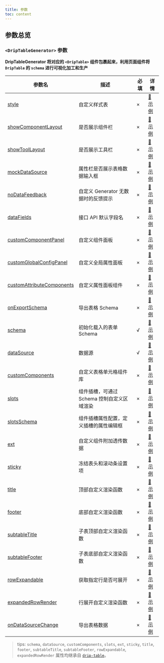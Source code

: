```yaml
---
title: 参数
toc: content
---
```


## 参数总览

### `<DripTableGenerator>` 参数

**DripTableGenerator 将对应的 `<DripTable>` 组件包裹起来，利用页面组件将 `DripTable` 的 `schema` 进行可视化加工和生产**

| 参数名                                                                               | 描述                                       | 必填 | 详情                                                               |
| ------------------------------------------------------------------------------------ | ------------------------------------------ | ---- | ------------------------------------------------------------------ |
| [style](/drip-table/props/style)                                                     | 自定义样式表                               | ×    | [🔗 示例](/drip-table/props/style)                                 |
| [showComponentLayout](/drip-table-generator/props/show-component-layout)             | 是否展示组件栏                             | ×    | [🔗 示例](/drip-table-generator/props/show-component-layout)       |
| [showToolLayout](/drip-table-generator/props/show-tool-layout)                       | 是否展示工具栏                             | ×    | [🔗 示例](/drip-table-generator/props/show-tool-layout)            |
| [mockDataSource](/drip-table-generator/props/mock-data-source)                       | 属性栏是否展示表格数据输入框               | ×    | [🔗 示例](/drip-table-generator/props/mock-data-source)            |
| [noDataFeedback](/drip-table-generator/props/no-data-feedback)                       | 自定义 Generator 无数据时的反馈提示        | ×    | [🔗 示例](/drip-table-generator/props/no-data-feedback)            |
| [dataFields](/drip-table-generator/props/data-fields)                                | 接口 API 默认字段名                        | ×    | [🔗 示例](/drip-table-generator/props/data-fields)                 |
| [customComponentPanel](/drip-table-generator/props/custom-component-panel)           | 自定义组件面板                             | ×    | [🔗 示例](/drip-table-generator/props/custom-component-panel)      |
| [customGlobalConfigPanel](/drip-table-generator/props/custom-global-config-panel)    | 自定义全局属性面板                         | ×    | [🔗 示例](/drip-table-generator/props/custom-global-config-panel)  |
| [customAttributeComponents](/drip-table-generator/props/custom-attribute-components) | 自定义属性面板组件                         | ×    | [🔗 示例](/drip-table-generator/props/custom-attribute-components) |
| [onExportSchema](/drip-table-generator/props/on-export-schema)                       | 导出表格 Schema                            | ×    | [🔗 示例](/drip-table-generator/props/on-export-schema)            |
| [schema](/drip-table/props/schema)                                                   | 初始化载入的表单 Schema                    | √    | [🔗 示例](/drip-table/props/schema)                                |
| [dataSource](/drip-table/props/data-source)                                          | 数据源                                     | √    | [🔗 示例](/drip-table/props/data-source)                           |
| [customComponents](/drip-table/props/components)                                     | 自定义表格单元格组件库                     | ×    | [🔗 示例](/drip-table/props/components)                            |
| [slots](/drip-table/props/slots)                                                     | 组件插槽，可通过 Schema 控制自定义区域渲染 | ×    | [🔗 示例](/drip-table/props/slots)                                 |
| [slotsSchema](/drip-table-generator/props/slots-schema)                              | 组件插槽属性配置，定义插槽的属性编辑框     | ×    | [🔗 示例](/drip-table-generator/props/slots-schema)                |
| [ext](/drip-table/props/ext)                                                         | 自定义组件附加透传数据                     | ×    | [🔗 示例](/drip-table/props/ext)                                   |
| [sticky](/drip-table/props/sticky)                                                   | 冻结表头和滚动条设置项                     | ×    | [🔗 示例](/drip-table/props/sticky)                                |
| [title](/drip-table/props/title)                                                     | 顶部自定义渲染函数                         | ×    | [🔗 示例](/drip-table/props/title)                                 |
| [footer](/drip-table/props/footer)                                                   | 底部自定义渲染函数                         | ×    | [🔗 示例](/drip-table/props/footer)                                |
| [subtableTitle](/drip-table/props/subtable-title)                                    | 子表顶部自定义渲染函数                     | ×    | [🔗 示例](/drip-table/props/subtable-title)                        |
| [subtableFooter](/drip-table/props/subtable-footer)                                  | 子表底部自定义渲染函数                     | ×    | [🔗 示例](/drip-table/props/subtable-footer)                       |
| [rowExpandable](/drip-table/props/row-expandable)                                    | 获取指定行是否可展开                       | ×    | [🔗 示例](/drip-table/props/row-expandable)                        |
| [expandedRowRender](/drip-table/props/expanded-row-render)                           | 行展开自定义渲染函数                       | ×    | [🔗 示例](/drip-table/props/expanded-row-render)                   |
| [onDataSourceChange](/drip-table/props/on-datasource-change)                         | 导出表格数据                               | ×    | [🔗 示例](/drip-table/props/on-datasource-change)                  |

> tips: `schema`, `dataSource`, `customComponents`, `slots`, `ext`, `sticky`, `title`, `footer`, `subtableTitle`, `subtableFooter`, `rowExpandable`, `expandedRowRender` 属性均继承自 [`drip-table`](/drip-table/props)。
